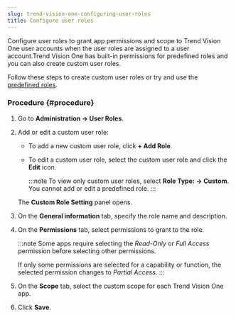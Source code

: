 ```yaml
---
slug: trend-vision-one-configuring-user-roles
title: Configure user roles
---
```


Configure user roles to grant app permissions and scope to Trend Vision One user accounts when the user roles are assigned to a user account.Trend Vision One has built-in permissions for predefined roles and you can also create custom user roles.

Follow these steps to create custom user roles or try and use the [predefined roles](predefined-roles-trend-vision-one.md).

### Procedure {#procedure}

1.  Go to **Administration → User Roles**.

2.  Add or edit a custom user role:

    - To add a new custom user role, click **+ Add Role**.

    - To edit a custom user role, select the custom user role and click the **Edit** icon.

      :::note
      To view only custom user roles, select **Role Type: → Custom**. You cannot add or edit a predefined role.
      :::

    The **Custom Role Setting** panel opens.

3.  On the **General information** tab, specify the role name and description.

4.  On the **Permissions** tab, select permissions to grant to the role.

    :::note
    Some apps require selecting the *Read-Only* or *Full Access* permission before selecting other permissions.

    If only some permissions are selected for a capability or function, the selected permission changes to *Partial Access*.
    :::

5.  On the **Scope** tab, select the custom scope for each Trend Vision One app.

6.  Click **Save**.
